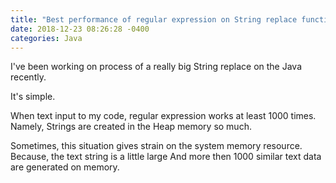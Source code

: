 ```yaml
---
title: "Best performance of regular expression on String replace function."
date: 2018-12-23 08:26:28 -0400
categories: Java
---
```


I've been working on process of a really big String replace on the Java recently.

It's simple. 

When text input to my code, regular expression works at least 1000 times.
Namely, Strings are created in the Heap memory so much.

Sometimes, this situation gives strain on the system memory resource. 
Because, the text string is a little large And more then 1000 similar text data are generated on memory.
